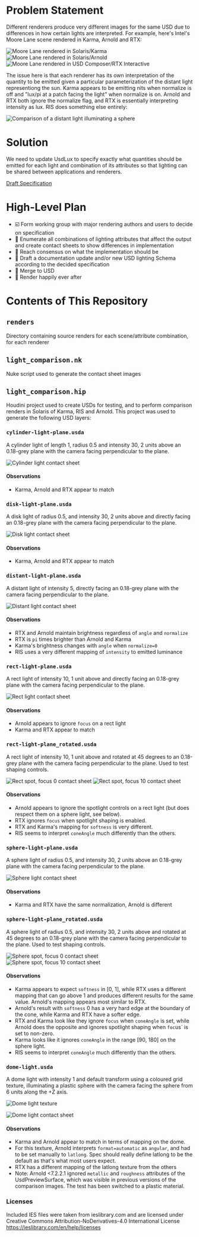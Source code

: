 # Problem Statement

Different renderers produce very different images for the same USD due to differences in how certain lights are interpreted. For example, here's Intel's Moore Lane scene rendered in Karma, Arnold and RTX:

![Moore Lane rendered in Solaris/Karma](renders/moore-lane/moore-lane_karma.jpg)
![Moore Lane rendered in Solaris/Arnold](renders/moore-lane/moore-lane_arnold.jpg)
![Moore Lane rendered in USD Composer/RTX Interactive](renders/moore-lane/moore-lane_rtx.jpg)

The issue here is that each renderer has its own interpretation of the quantity to be emitted given a particular parameterization of the distant light representiong the sun. Karma appears to be emitting nits when normalize is off and "lux/pi at a patch facing the light" when normalize is on. Arnold and RTX both ignore the normalize flag, and RTX is essentially interpreting intensity as lux. RIS does something else entirely:

![Comparison of a distant light illuminating a sphere](renders/distant_comparison.jpg)

# Solution
We need to update UsdLux to specify exactly what quantities should be emitted for each light and combination of its attributes so that lighting can be shared between applications and renderers.

[Draft Specification](specification/specification.md)


# High-Level Plan
- :ballot_box_with_check: Form working group with major rendering authors and users to decide on specification
- :construction: Enumerate all combinations of lighting attributes that affect the output and create contact sheets to show differences in implementation
- :construction: Reach consensus on what the implementation should be
- :construction: Draft a documentation update and/or new USD lighting Schema according to the decided specification
- :white_square_button: Merge to USD
- :white_square_button: Render happily ever after

# Contents of This Repository

## `renders`
Directory containing source renders for each scene/attribute combination, for each renderer

## `light_comparison.nk`
Nuke script used to generate the contact sheet images

## `light_comparison.hip`
Houdini project used to create USDs for testing, and to perform comparison renders in Solaris of Karma, RIS and Arnold. This project was used to generate the following USD layers:

###  `cylinder-light-plane.usda` 
A cylinder light of length 1, radius 0.5 and intensity 30, 2 units above an 0.18-grey plane with the camera facing perpendicular to the plane.

![Cylinder light contact sheet](cylinder-light.jpg)

#### Observations
- Karma, Arnold and RTX appear to match

###  `disk-light-plane.usda` 
A disk light of radius 0.5, and intensity 30, 2 units above and directly facing an 0.18-grey plane with the camera facing perpendicular to the plane.

![Disk light contact sheet](disk-light.jpg)

#### Observations
- Karma, Arnold and RTX appear to match

###  `distant-light-plane.usda` 
A distant light of intensity 5, directly facing an 0.18-grey plane with the camera facing perpendicular to the plane.

![Distant light contact sheet](distant-light.jpg)

#### Observations
- RTX and Arnold maintain brightness regardless of `angle` and `normalize`
- RTX is `pi` times brighter than Arnold and Karma
- Karma's brightness changes with `angle` when `normalize=0`
- RIS uses a very different mapping of `intensity` to emitted luminance

###  `rect-light-plane.usda` 
A rect light of intensity 10, 1 unit above and directly facing an 0.18-grey plane with the camera facing perpendicular to the plane.

![Rect light contact sheet](rect-light.jpg)

#### Observations
- Arnold appears to ignore `focus` on a rect light
- Karma and RTX appear to match

###  `rect-light-plane_rotated.usda` 
A rect light of intensity 10, 1 unit above and rotated at 45 degrees to an 0.18-grey plane with the camera facing perpendicular to the plane. Used to test shaping controls.

![Rect spot, focus 0 contact sheet](rect-light_spot_focus-0.jpg)
![Rect spot, focus 10 contact sheet](rect-light_spot_focus-10.jpg)

#### Observations
- Arnold appears to ignore the spotlight controls on a rect light (but does respect them on a sphere light, see below).
- RTX ignores `focus` when spotlight shaping is enabled.
- RTX and Karma's mapping for `softness` is very different.
- RIS seems to interpret `coneAngle` much differently than the others.

###  `sphere-light-plane.usda` 
A sphere light of radius 0.5, and intensity 30, 2 units above an 0.18-grey plane with the camera facing perpendicular to the plane.

![Sphere light contact sheet](sphere-light.jpg)

#### Observations
- Karma and RTX have the same normalization, Arnold is different

###  `sphere-light-plane_rotated.usda` 
A sphere light of radius 0.5, and intensity 30, 2 units above and rotated at 45 degrees to an 0.18-grey plane with the camera facing perpendicular to the plane. Used to test shaping controls.

![Sphere spot, focus 0 contact sheet](sphere-light_spot_focus-0.jpg)
![Sphere spot, focus 10 contact sheet](sphere-light_spot_focus-10.jpg)

#### Observations
- Karma appears to expect `softness` in [0, 1], while RTX uses a different mapping that can go above 1 and produces different results for the same value. Arnold's mapping appears most similar to RTX.
- Arnold's result with `softness` 0 has a very hard edge at the boundary of the cone, while Karma and RTX have a softer edge.
- RTX and Karma look like they ignore `focus` when `coneAngle` is set, while Arnold does the opposite and ignores spotlight shaping when `foc`us` is set to non-zero.
- Karma looks like it ignores `coneAngle` in the range [90, 180] on the sphere light.
- RIS seems to interpret `coneAngle` much differently than the others.

### `dome-light.usda`
A dome light with intensity 1 and default transform using a coloured grid texture, illuminating a plastic sphere with the camera facing the sphere from 6 units along the +Z axis.

![Dome light texture](dome.jpg)

![Dome light contact sheet](dome-light.jpg)

#### Observations
- Karma and Arnold appear to match in terms of mapping on the dome. 
- For this texture, Arnold interprets `format=automatic` as `angular`, and had to be set manually to `latlong`. Spec should really define latlong to be the default as that's what most users expect.
- RTX has a different mapping of the latlong texture from the others
- Note: Arnold <7.2.2.1 ignored `metallic` and `roughness` attributes of the UsdPreviewSurface, which was visible in previous versions of the comparison images. The test has been switched to a plastic material.

### Licenses
Included IES files were taken from ieslibrary.com and are licensed under Creative Commons Attribution-NoDerivatives-4.0 International License https://ieslibrary.com/en/help/licenses